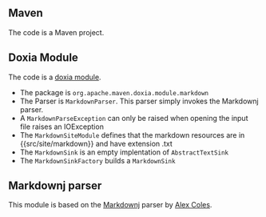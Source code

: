 ## Maven
The code is a Maven project.

## Doxia Module

The code is a [doxia module](http://maven.apache.org/doxia/developers/index.html#Create_a_New_Doxia_Module).

 * The package is <code>org.apache.maven.doxia.module.markdown</code>
 * The Parser is <code>MarkdownParser</code>. This parser simply invokes the Markdownj parser.
 * A <code>MarkdownParseException</code> can only be raised when opening the input file raises an IOException
 * The <code>MarkdownSiteModule</code> defines that the markdown resources are in {{src/site/markdown}} and have extension .txt
 * The <code>MarkdownSink</code> is an empty implentation of <code>AbstractTextSink</code>
 * The <code>MarkdownSinkFactory</code> builds a <code>MarkdownSink</code>
 
## Markdownj parser
This module is based on the [Markdownj](http://maven.apache.org/doxia/developers/index.html#Create_a_New_Doxia_Module) parser by [Alex Coles](http://maven.apache.org/doxia/developers/index.html#Create_a_New_Doxia_Module).